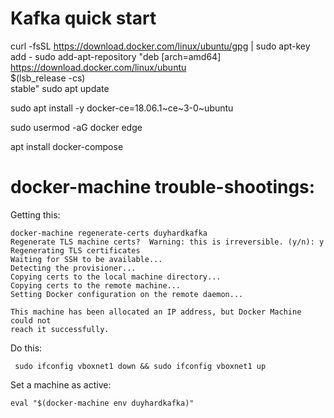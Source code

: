 # Kafka quick start

curl -fsSL https://download.docker.com/linux/ubuntu/gpg | sudo apt-key add - 
sudo add-apt-repository    "deb [arch=amd64] https://download.docker.com/linux/ubuntu \
   $(lsb_release -cs) \
   stable"
sudo apt update

sudo apt install -y docker-ce=18.06.1~ce~3-0~ubuntu

sudo usermod -aG docker edge

apt install docker-compose 

# docker-machine trouble-shootings:

Getting this:

```
docker-machine regenerate-certs duyhardkafka
Regenerate TLS machine certs?  Warning: this is irreversible. (y/n): y
Regenerating TLS certificates
Waiting for SSH to be available...
Detecting the provisioner...
Copying certs to the local machine directory...
Copying certs to the remote machine...
Setting Docker configuration on the remote daemon...

This machine has been allocated an IP address, but Docker Machine could not
reach it successfully.
```
Do this:

` sudo ifconfig vboxnet1 down && sudo ifconfig vboxnet1 up`

Set a machine as active:

`eval "$(docker-machine env duyhardkafka)"`